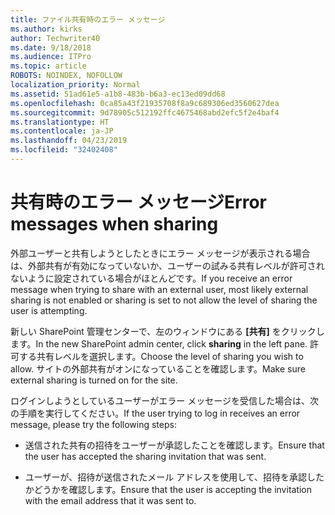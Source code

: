 ```yaml
---
title: ファイル共有時のエラー メッセージ
ms.author: kirks
author: Techwriter40
ms.date: 9/18/2018
ms.audience: ITPro
ms.topic: article
ROBOTS: NOINDEX, NOFOLLOW
localization_priority: Normal
ms.assetid: 51ad61e5-a1b8-483b-b6a3-ec13ed09dd68
ms.openlocfilehash: 0ca85a43f21935708f8a9c689306ed3560627dea
ms.sourcegitcommit: 9d78905c512192ffc4675468abd2efc5f2e4baf4
ms.translationtype: HT
ms.contentlocale: ja-JP
ms.lasthandoff: 04/23/2019
ms.locfileid: "32402408"
---
```

# <a name="error-messages-when-sharing"></a><span data-ttu-id="084f8-102">共有時のエラー メッセージ</span><span class="sxs-lookup"><span data-stu-id="084f8-102">Error messages when sharing</span></span>

<span data-ttu-id="084f8-103">外部ユーザーと共有しようとしたときにエラー メッセージが表示される場合は、外部共有が有効になっていないか、ユーザーの試みる共有レベルが許可されないように設定されている場合がほとんどです。</span><span class="sxs-lookup"><span data-stu-id="084f8-103">If you receive an error message when trying to share with an external user, most likely external sharing is not enabled or sharing is set to not allow the level of sharing the user is attempting.</span></span>
  
<span data-ttu-id="084f8-104">新しい SharePoint 管理センターで、左のウィンドウにある **[共有]** をクリックします。</span><span class="sxs-lookup"><span data-stu-id="084f8-104">In the  new SharePoint admin center, click **sharing** in the left pane.</span></span> <span data-ttu-id="084f8-105">許可する共有レベルを選択します。</span><span class="sxs-lookup"><span data-stu-id="084f8-105">Choose the level of sharing you wish to allow.</span></span> <span data-ttu-id="084f8-106">サイトの外部共有がオンになっていることを確認します。</span><span class="sxs-lookup"><span data-stu-id="084f8-106">Make sure external sharing is turned on for the site.</span></span> 
  
<span data-ttu-id="084f8-107">ログインしようとしているユーザーがエラー メッセージを受信した場合は、次の手順を実行してください。</span><span class="sxs-lookup"><span data-stu-id="084f8-107">If the user trying to log in receives an error message, please try the following steps:</span></span>
  
- <span data-ttu-id="084f8-108">送信された共有の招待をユーザーが承認したことを確認します。</span><span class="sxs-lookup"><span data-stu-id="084f8-108">Ensure that the user has accepted the sharing invitation that was sent.</span></span>
    
- <span data-ttu-id="084f8-109">ユーザーが、招待が送信されたメール アドレスを使用して、招待を承認したかどうかを確認します。</span><span class="sxs-lookup"><span data-stu-id="084f8-109">Ensure that the user is accepting the invitation with the email address that it was sent to.</span></span>
    

